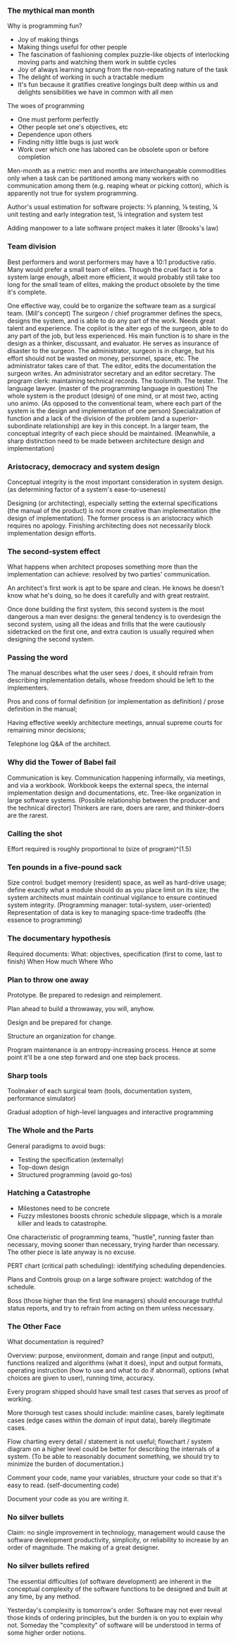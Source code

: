 ### The mythical man month

Why is programming fun?
* Joy of making things
* Making things useful for other people
* The fascination of fashioning complex puzzle-like objects of interlocking moving parts and watching them work in subtle cycles
* Joy of always learning sprung from the non-repeating nature of the task
* The delight of working in such a tractable medium
* It's fun because it gratifies creative longings built deep within us and delights sensibilities we have in common with all men

The woes of programming
* One must perform perfectly
* Other people set one's objectives, etc
* Dependence upon others
* Finding nitty little bugs is just work
* Work over which one has labored can be obsolete upon or before completion

Men-month as a metric: men and months are interchangeable commodities only when a task can be partitioned among many workers with no communication among them (e.g. reaping wheat or picking cotton), which is apparently not true for system programming.

Author's usual estimation for software projects: ⅓ planning, ⅙ testing, ¼ unit testing and early integration test, ¼ integration and system test

Adding manpower to a late software project makes it later (Brooks's law)

### Team division

Best performers and worst performers may have a 10:1 productive ratio.
Many would prefer a small team of elites. Though the cruel fact is for a system large enough, albeit more efficient, it would probably still take too long for the small team of elites, making the product obsolete by the time it's complete.

One effective way, could be to organize the software team as a surgical team. (Mill's concept)
The surgeon / chief programmer defines the specs, designs the system, and is able to do any part of the work. Needs great talent and experience.
The copilot is the alter ego of the surgeon, able to do any part of the job, but less experienced. His main function is to share in the design as a thinker, discussant, and evaluator. He serves as insurance of disaster to the surgeon.
The administrator, surgeon is in charge, but his effort should not be wasted on money, personnel, space, etc. The administrator takes care of that.
The editor, edits the documentation the surgeon writes.
An administrator secretary and an editor secretary.
The program clerk: maintaining technical records.
The toolsmith.
The tester.
The language lawyer. (master of the programming language in question)
The whole system is the product (design) of one mind, or at most two, acting uno animo. (As opposed to the conventional team, where each part of the system is the design and implementation of one person)
Specialization of function and a lack of the division of the problem (and a superior-subordinate relationship) are key in this concept.
In a larger team, the conceptual integrity of each piece should be maintained. (Meanwhile, a sharp distinction need to be made between architecture design and implementation)

### Aristocracy, democracy and system design

Conceptual integrity is the most important consideration in system design. (as determining factor of a system's ease-to-useness)

Designing (or architecting), especially setting the external specifications (the manual of the product) is not more creative than implementation (the design of implementation). The former process is an aristocracy which requires no apology.
Finishing architecting does not necessarily block implementation design efforts.

### The second-system effect

What happens when architect proposes something more than the implementation can achieve: resolved by two parties' communication.

An architect's first work is apt to be spare and clean. He knows he doesn't know what he's doing, so he does it carefully and with great restraint.

Once done building the first system, this second system is the most dangerous a man ever designs: the general tendency is to overdesign the second system, using all the ideas and frills that the were cautiously sidetracked on the first one, and extra caution is usually required when designing the second system.

### Passing the word

The manual describes what the user sees / does, it should refrain from describing implementation details, whose freedom should be left to the implementers.

Pros and cons of formal definition (or implementation as definition) / prose definition in the manual; 

Having effective weekly architecture meetings, annual supreme courts for remaining minor decisions;

Telephone log Q&A of the architect.

### Why did the Tower of Babel fail

Communication is key. 
Communication happening informally, via meetings, and via a workbook.
Workbook keeps the external specs, the internal implementation design and documentations, etc.
Tree-like organization in large software systems. (Possible relationship between the producer and the technical director)
Thinkers are rare, doers are rarer, and thinker-doers are the rarest.

### Calling the shot

Effort required is roughly proportional to (size of program)^(1.5)

### Ten pounds in a five-pound sack

Size control: budget memory (resident) space, as well as hard-drive usage; define exactly what a module should do as you place limit on its size; the system architects must maintain continual vigilance to ensure continued system integrity. (Programming manager: total-system, user-oriented)
Representation of data is key to managing space-time tradeoffs (the essence to programming)

### The documentary hypothesis

Required documents: 
What: objectives, specification (first to come, last to finish)
When
How much
Where
Who

### Plan to throw one away

Prototype. Be prepared to redesign and reimplement.

Plan ahead to build a throwaway, you will, anyhow.

Design and be prepared for change.

Structure an organization for change.

Program maintenance is an entropy-increasing process. Hence at some point it'll be a one step forward and one step back process.

### Sharp tools

Toolmaker of each surgical team (tools, documentation system, performance simulator)

Gradual adoption of high-level languages and interactive programming

### The Whole and the Parts

General paradigms to avoid bugs:
* Testing the specification (externally)
* Top-down design
* Structured programming (avoid go-tos)

### Hatching a Catastrophe

* Milestones need to be concrete
* Fuzzy milestones boosts chronic schedule slippage, which is a morale killer and leads to catastrophe.

One characteristic of programming teams, "hustle", running faster than necessary, moving sooner than necessary, trying harder than necessary. The other piece is late anyway is no excuse.

PERT chart (critical path scheduling): identifying scheduling dependencies.

Plans and Controls group on a large software project: watchdog of the schedule.

Boss (those higher than the first line managers) should encourage truthful status reports, and try to refrain from acting on them unless necessary.

### The Other Face

What documentation is required?

Overview: purpose, environment, domain and range (input and output), functions realized and algorithms (what it does), input and output formats, operating instruction (how to use and what to do if abnormal), options (what choices are given to user), running time, accuracy.

Every program shipped should have small test cases that serves as proof of working.

More thorough test cases should include: mainline cases, barely legitimate cases (edge cases within the domain of input data), barely illegitimate cases.

Flow charting every detail / statement is not useful; flowchart / system diagram on a higher level could be better for describing the internals of a system.
(To be able to reasonably document something, we should try to minimize the burden of documentation.)

Comment your code, name your variables, structure your code so that it's easy to read. (self-documenting code)

Document your code as you are writing it.

### No silver bullets

Claim: no single improvement in technology, management would cause the software development productivity, simplicity, or reliability to increase by an order of magnitude.
The making of a great designer.

### No silver bullets refired

The essential difficulties (of software development) are inherent in the conceptual complexity of the software functions to be designed and built at any time, by any method.

Yesterday's complexity is tomorrow's order.
Software may not ever reveal those kinds of ordering principles, but the burden is on you to explain why not.
Someday the "complexity" of software will be understood in terms of some higher order notions.


